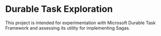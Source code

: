# Durable Task Exploration

This project is intended for experimentation with Microsoft Durable Task Framework and assessing its utility for implementing Sagas.
